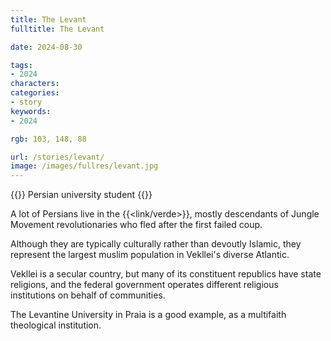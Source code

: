 ```yaml
---
title: The Levant
fulltitle: The Levant

date: 2024-08-30

tags:
- 2024
characters:
categories:
- story
keywords:
- 2024

rgb: 103, 148, 88

url: /stories/levant/
image: /images/fullres/levant.jpg
---
```

{{<note caption>}}
Persian university student
{{</note>}}

A lot of Persians live in the {{<link/verde>}}, mostly descendants of Jungle Movement revolutionaries who fled after the first failed coup.

Although they are typically culturally rather than devoutly Islamic, they represent the largest muslim population in Vekllei's diverse Atlantic.

Vekllei is a secular country, but many of its constituent republics have state religions, and the federal government operates different religious institutions on behalf of communities.

The Levantine University in Praia is a good example, as a multifaith theological institution.